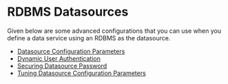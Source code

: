 # RDBMS Datasources

Given below are some advanced configurations that you can use when you
define a data service using an RDBMS as the datasource.

-   [Datasource Configuration
    Parameters](_Datasource_Configuration_Parameters_)
-   [Dynamic User Authentication](_Dynamic_User_Authentication_)
-   [Securing Datasource Password](_Securing_Datasource_Password_)
-   [Tuning Datasource Configuration
    Parameters](_Tuning_Datasource_Configuration_Parameters_)
